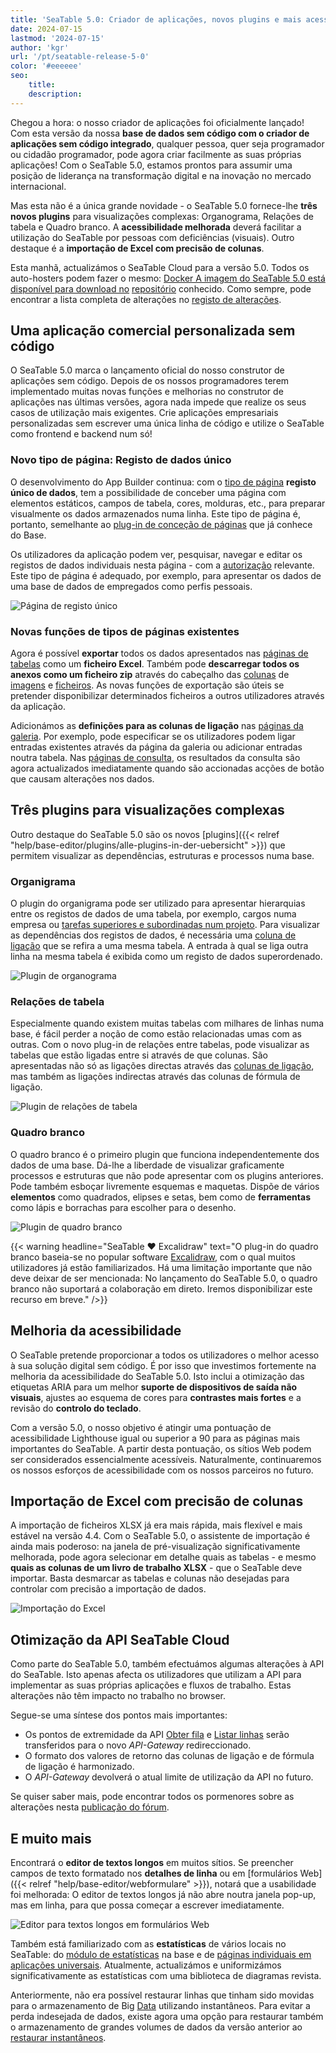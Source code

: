 ```yaml
---
title: 'SeaTable 5.0: Criador de aplicações, novos plugins e mais acessibilidade'
date: 2024-07-15
lastmod: '2024-07-15'
author: 'kgr'
url: '/pt/seatable-release-5-0'
color: '#eeeeee'
seo:
    title:
    description:
---
```


Chegou a hora: o nosso criador de aplicações foi oficialmente lançado! Com esta versão da nossa **base de dados sem código com o criador de aplicações sem código integrado**, qualquer pessoa, quer seja programador ou cidadão programador, pode agora criar facilmente as suas próprias aplicações! Com o SeaTable 5.0, estamos prontos para assumir uma posição de liderança na transformação digital e na inovação no mercado internacional.

Mas esta não é a única grande novidade - o SeaTable 5.0 fornece-lhe **três novos plugins** para visualizações complexas: Organograma, Relações de tabela e Quadro branco. A **acessibilidade melhorada** deverá facilitar a utilização do SeaTable por pessoas com deficiências (visuais). Outro destaque é a **importação de Excel com precisão de colunas**.

Esta manhã, actualizámos o SeaTable Cloud para a versão 5.0. Todos os auto-hosters podem fazer o mesmo: [Docker A imagem do SeaTable 5.0 está disponível para download no](https://hub.docker.com/r/seatable/seatable-enterprise) [repositório](https://hub.docker.com/r/seatable/seatable-enterprise) conhecido. Como sempre, pode encontrar a lista completa de alterações no [registo de alterações](https://seatable.io/pt/docs/changelog/version-5/).

## Uma aplicação comercial personalizada sem código

O SeaTable 5.0 marca o lançamento oficial do nosso construtor de aplicações sem código. Depois de os nossos programadores terem implementado muitas novas funções e melhorias no construtor de aplicações nas últimas versões, agora nada impede que realize os seus casos de utilização mais exigentes. Crie aplicações empresariais personalizadas sem escrever uma única linha de código e utilize o SeaTable como frontend e backend num só!

### Novo tipo de página: Registo de dados único

O desenvolvimento do App Builder continua: com o [tipo de página](https://seatable.io/pt/docs/universelle-apps/seitentypen-in-der-universellen-app/) **registo único de dados**, tem a possibilidade de conceber uma página com elementos estáticos, campos de tabela, cores, molduras, etc., para preparar visualmente os dados armazenados numa linha. Este tipo de página é, portanto, semelhante ao [plug-in de conceção de páginas](https://seatable.io/pt/docs/seitendesign-plugin/anleitung-zum-seitendesign-plugin/) que já conhece do Base.

Os utilizadores da aplicação podem ver, pesquisar, navegar e editar os registos de dados individuais nesta página - com a [autorização](https://seatable.io/pt/docs/universelle-apps/seitenberechtigungen-in-einer-universellen-app/) relevante. Este tipo de página é adequado, por exemplo, para apresentar os dados de uma base de dados de empregados como perfis pessoais.

![Página de registo único](Single-Record-Page-min.gif)

### Novas funções de tipos de páginas existentes

Agora é possível **exportar** todos os dados apresentados nas [páginas de tabelas](https://seatable.io/pt/docs/seitentypen-in-universellen-apps/tabellenseiten-in-universellen-apps/) como um **ficheiro Excel**. Também pode **descarregar todos os anexos como um ficheiro zip** através do cabeçalho das [colunas](https://seatable.io/pt/docs/dateien-und-bilder/die-datei-spalte/) de [imagens](https://seatable.io/pt/docs/dateien-und-bilder/die-bild-spalte/) e [ficheiros](https://seatable.io/pt/docs/dateien-und-bilder/die-datei-spalte/). As novas funções de exportação são úteis se pretender disponibilizar determinados ficheiros a outros utilizadores através da aplicação.

Adicionámos as **definições para as colunas de ligação** nas [páginas da galeria](https://seatable.io/pt/docs/seitentypen-in-universellen-apps/galerieseiten-in-universellen-apps/). Por exemplo, pode especificar se os utilizadores podem ligar entradas existentes através da página da galeria ou adicionar entradas noutra tabela. Nas [páginas de consulta](https://seatable.io/pt/docs/seitentypen-in-universellen-apps/abfrageseiten-in-universellen-apps/), os resultados da consulta são agora actualizados imediatamente quando são accionadas acções de botão que causam alterações nos dados.

## Três plugins para visualizações complexas

Outro destaque do SeaTable 5.0 são os novos [plugins]({{< relref "help/base-editor/plugins/alle-plugins-in-der-uebersicht" >}}) que permitem visualizar as dependências, estruturas e processos numa base.

### Organigrama

O plugin do organigrama pode ser utilizado para apresentar hierarquias entre os registos de dados de uma tabela, por exemplo, cargos numa empresa ou [tarefas superiores e subordinadas num projeto](https://seatable.io/pt/projektstrukturplan-vorlage/). Para visualizar as dependências dos registos de dados, é necessária uma [coluna de ligação](https://seatable.io/pt/docs/verknuepfungen/wie-man-tabellen-in-seatable-miteinander-verknuepft/) que se refira a uma mesma tabela. A entrada à qual se liga outra linha na mesma tabela é exibida como um registo de dados superordenado.

![Plugin de organograma](Organigramm-Plugin.png)

### Relações de tabela

Especialmente quando existem muitas tabelas com milhares de linhas numa base, é fácil perder a noção de como estão relacionadas umas com as outras. Com o novo plug-in de relações entre tabelas, pode visualizar as tabelas que estão ligadas entre si através de que colunas. São apresentadas não só as ligações directas através das [colunas de ligação](https://seatable.io/pt/docs/verknuepfungen/wie-man-tabellen-in-seatable-miteinander-verknuepft/), mas também as ligações indirectas através das colunas de fórmula de ligação.

![Plugin de relações de tabela](Table-Relationships-Plugin.png)

### Quadro branco

O quadro branco é o primeiro plugin que funciona independentemente dos dados de uma base. Dá-lhe a liberdade de visualizar graficamente processos e estruturas que não pode apresentar com os plugins anteriores. Pode também esboçar livremente esquemas e maquetas. Dispõe de vários **elementos** como quadrados, elipses e setas, bem como de **ferramentas** como lápis e borrachas para escolher para o desenho.

![Plugin de quadro branco](Whiteboard-Plugin.png)

{{< warning headline="SeaTable ♥ Excalidraw" text="O plug-in do quadro branco baseia-se no popular software [Excalidraw](https://plus.excalidraw.com/), com o qual muitos utilizadores já estão familiarizados. Há uma limitação importante que não deve deixar de ser mencionada: No lançamento do SeaTable 5.0, o quadro branco não suportará a colaboração em direto. Iremos disponibilizar este recurso em breve." />}}

## Melhoria da acessibilidade

O SeaTable pretende proporcionar a todos os utilizadores o melhor acesso à sua solução digital sem código. É por isso que investimos fortemente na melhoria da acessibilidade do SeaTable 5.0. Isto inclui a otimização das etiquetas ARIA para um melhor **suporte de dispositivos de saída não visuais**, ajustes ao esquema de cores para **contrastes mais fortes** e a revisão do **controlo do teclado**.

Com a versão 5.0, o nosso objetivo é atingir uma pontuação de acessibilidade Lighthouse igual ou superior a 90 para as páginas mais importantes do SeaTable. A partir desta pontuação, os sítios Web podem ser considerados essencialmente acessíveis. Naturalmente, continuaremos os nossos esforços de acessibilidade com os nossos parceiros no futuro.

## Importação de Excel com precisão de colunas

A importação de ficheiros XLSX já era mais rápida, mais flexível e mais estável na versão 4.4. Com o SeaTable 5.0, o assistente de importação é ainda mais poderoso: na janela de pré-visualização significativamente melhorada, pode agora selecionar em detalhe quais as tabelas - e mesmo **quais as colunas de um livro de trabalho XLSX** - que o SeaTable deve importar. Basta desmarcar as tabelas e colunas não desejadas para controlar com precisão a importação de dados.

![Importação do Excel](Excel-Import.gif)

## Otimização da API SeaTable Cloud

Como parte do SeaTable 5.0, também efectuámos algumas alterações à API do SeaTable. Isto apenas afecta os utilizadores que utilizam a API para implementar as suas próprias aplicações e fluxos de trabalho. Estas alterações não têm impacto no trabalho no browser.

Segue-se uma síntese dos pontos mais importantes:

- Os pontos de extremidade da API [Obter fila](https://api.seatable.com/reference/getrowdeprecated) e [Listar linhas](https://api.seatable.com/reference/listrowsdeprecated) serão transferidos para o novo _API-Gateway_ redireccionado.
- O formato dos valores de retorno das colunas de ligação e de fórmula de ligação é harmonizado.
- O _API-Gateway_ devolverá o atual limite de utilização da API no futuro.

Se quiser saber mais, pode encontrar todos os pormenores sobre as alterações nesta [publicação do fórum](https://forum.seatable.com/t/important-changes-to-api-and-seatable-cloud-with-version-5-0/4887).

## E muito mais

Encontrará o **editor de textos longos** em muitos sítios. Se preencher campos de texto formatado nos **detalhes de linha** ou em [formulários Web]({{< relref "help/base-editor/webformulare" >}}), notará que a usabilidade foi melhorada: O editor de textos longos já não abre noutra janela pop-up, mas em linha, para que possa começar a escrever imediatamente.

![Editor para textos longos em formulários Web](Long-text-editor-in-web-forms.png)

Também está familiarizado com as **estatísticas** de vários locais no SeaTable: do [módulo de estatísticas](https://seatable.io/pt/docs/statistiken-und-datenanalyse/anleitung-zum-statistik-modul/) na base e de [páginas individuais em aplicações universais](https://seatable.io/pt/docs/seitentypen-in-universellen-apps/individuelle-seiten-in-universellen-apps/). Atualmente, actualizámos e uniformizámos significativamente as estatísticas com uma biblioteca de diagramas revista.

Anteriormente, não era possível restaurar linhas que tinham sido movidas para o armazenamento de Big [Data](https://seatable.io/pt/docs/big-data/zeilen-ins-big-data-backend-verschieben/) utilizando instantâneos. Para evitar a perda indesejada de dados, existe agora uma opção para restaurar também o armazenamento de grandes volumes de dados da versão anterior ao [restaurar instantâneos](https://seatable.io/pt/docs/historie-und-versionen/wiederherstellung-eines-snapshots/).
